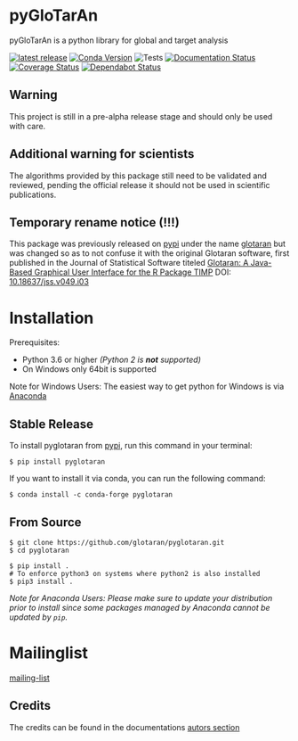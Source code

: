 # pyGloTarAn

pyGloTarAn is a python library for global and target analysis

[![latest release](https://pypip.in/version/pyglotaran/badge.svg)](https://pypi.org/project/pyglotaran/)
[![Conda Version](https://img.shields.io/conda/vn/conda-forge/pyglotaran.svg)](https://anaconda.org/conda-forge/pyglotaran)
![Tests](https://github.com/glotaran/pyglotaran/workflows/Tests/badge.svg)
[![Documentation Status](https://readthedocs.org/projects/pyglotaran/badge/?version=latest)](https://pyglotaran.readthedocs.io/en/latest/?badge=latest)
[![Coverage Status](https://codecov.io/gh/glotaran/pyglotaran/branch/master/graph/badge.svg)](https://codecov.io/gh/glotaran/pyglotaran)
[![Dependabot Status](https://api.dependabot.com/badges/status?host=github&repo=glotaran/pyglotaran)](https://dependabot.com)

## Warning

This project is still in a pre-alpha release stage and should only be used with care.

## Additional warning for scientists

The algorithms provided by this package still need to be validated and reviewed, pending the official release it should not be used in scientific publications.

## Temporary rename notice (!!!)

This package was previously released on [pypi](https://pypi.org/) under the name [glotaran](https://pypi.org/project/glotaran/) but was changed so as to not confuse it with the original Glotaran software, first published in the Journal of Statistical Software titeled [Glotaran: A Java-Based Graphical User Interface for the R Package TIMP](https://www.jstatsoft.org/article/view/v049i03) DOI: [10.18637/jss.v049.i03](https://www.jstatsoft.org/article/view/v049i03)

# Installation

Prerequisites:

- Python 3.6 or higher _(Python 2 is **not** supported)_
- On Windows only 64bit is supported

Note for Windows Users: The easiest way to get python for Windows is via [Anaconda](https://www.anaconda.com/)

## Stable Release

To install pyglotaran from [pypi](https://pypi.org/), run this command in your terminal:

```
$ pip install pyglotaran
```

If you want to install it via conda, you can run the following command:

```
$ conda install -c conda-forge pyglotaran
```

## From Source

```
$ git clone https://github.com/glotaran/pyglotaran.git
$ cd pyglotaran

$ pip install .
# To enforce python3 on systems where python2 is also installed
$ pip3 install .

```

_Note for Anaconda Users: Please make sure to update your distribution prior to install since some packages managed by Anaconda cannot be updated by `pip`._

# Mailinglist

[mailing-list](https://groups.google.com/forum/#!forum/glotaran)

## Credits

The credits can be found in the documentations
[autors section](https://pyglotaran.readthedocs.io/en/latest/autors.html)
